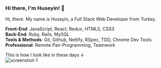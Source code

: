 
### Hi there, I'm Huseyin! 🖖
Hi, there. My name is Huseyin, a Full Stack Web Developer from Turkey. <br>

**Front-End**: JavaScript, React, Redux, HTML5, CSS3 <br>
**Back-End**: Ruby, Rails, MySQL <br>
**Tools & Methods**: Git, Github, Netlify, RSpec, TDD, Chrome Dev Tools <br>
**Professional**: Remote Pair-Programming, Teamwork

This is how I look like in these days ↓ <br>
![screenshot-1](https://c.tenor.com/DHkIdy0a-UkAAAAC/loading-cat.gif)
